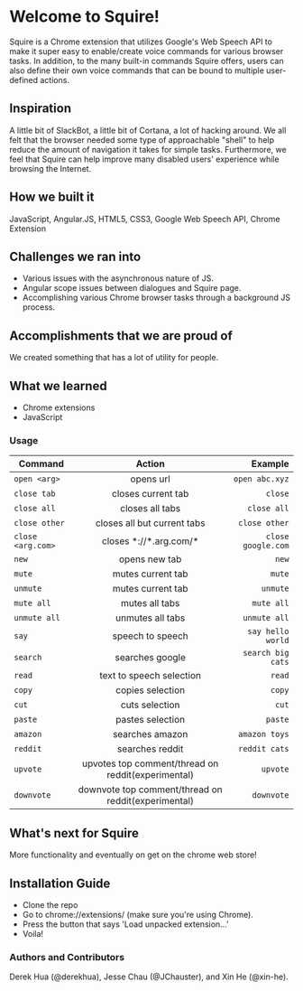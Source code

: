 # Welcome to Squire!
Squire is a Chrome extension that utilizes Google's Web Speech API to make it super easy to enable/create voice commands for various browser tasks. In addition, to the many built-in commands Squire offers, users can also define their own voice commands that can be bound to multiple user-defined actions.


## Inspiration
A little bit of SlackBot, a little bit of Cortana, a lot of hacking around. We all felt that the browser needed some type of approachable "shell" to help reduce the amount of navigation it takes for simple tasks. Furthermore, we feel that Squire can help improve many disabled users' experience while browsing the Internet.


## How we built it
JavaScript, Angular.JS, HTML5, CSS3, Google Web Speech API, Chrome Extension

## Challenges we ran into
* Various issues with the asynchronous nature of JS. 
* Angular scope issues between dialogues and Squire page.
* Accomplishing various Chrome browser tasks through a background JS process.

## Accomplishments that we are proud of
We created something that has a lot of utility for people.

## What we learned
* Chrome extensions
* JavaScript

### Usage
| Command       | Action                   | Example            |
| ------------- |:------------------------:| --------------:|
| `open <arg>`        | opens url          | `open abc.xyz` |
| `close tab`       | closes current tab               | `close`|
| `close all`       | closes all tabs               | `close all`|
| `close other`       | closes all but current tabs               | `close other`|
| `close <arg.com>`       | closes \*://\*.arg.com/\*               | `close google.com`|
| `new`         | opens new tab          | `new`        |
| `mute`         | mutes current tab          | `mute`        |
| `unmute`         | mutes current tab          | `unmute`        |
| `mute all`         | mutes all tabs          | `mute all`        |
| `unmute all`         | unmutes all tabs          | `unmute all`        |
| `say`         | speech to speech         | `say hello world` |
| `search`      | searches google           | `search big cats`  |
| `read`        | text to speech selection | `read`         |
| `copy`        | copies selection           | `copy`         |
| `cut`         | cuts selection            | `cut`          |
| `paste`       | pastes selection          | `paste`        |
| `amazon`      | searches amazon           | `amazon toys`  |
| `reddit`      | searches reddit           | `reddit cats`  |
| `upvote`      | upvotes top comment/thread on reddit(experimental)           | `upvote`  |
| `downvote`      | downvote top comment/thread on reddit(experimental)           | `downvote`  |

## What's next for Squire
More functionality and eventually on get on the chrome web store!

## Installation Guide
* Clone the repo
* Go to chrome://extensions/ (make sure you're using Chrome).
* Press the button that says 'Load unpacked extension...'
* Voila!


### Authors and Contributors
Derek Hua (@derekhua), Jesse Chau (@JChauster), and Xin He (@xin-he).
